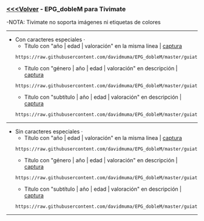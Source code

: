### [<<<Volver](https://github.com/davidmuma/EPG_dobleM) - EPG_dobleM para Tivimate
-NOTA: Tivimate no soporta imágenes ni etiquetas de colores
***
- Con caracteres especiales
·
  - Título con "año | edad | valoración" en la misma linea | [captura](https://raw.githubusercontent.com/davidmuma/Canales_dobleM/master/Varios/EPG/Tivimate.jpg)
  ```
  https://raw.githubusercontent.com/davidmuma/EPG_dobleM/master/guiatv_sincolor.xml.gz
  ```
  - Título con "género | año | edad | valoración" en descripción | [captura](https://raw.githubusercontent.com/davidmuma/Canales_dobleM/master/Varios/EPG/Tivimate1.jpg)
  ```
  https://raw.githubusercontent.com/davidmuma/EPG_dobleM/master/guiatv_sincolor1.xml.gz
  ```
  - Título con "subtítulo | año | edad | valoración" en descripción | [captura](https://raw.githubusercontent.com/davidmuma/Canales_dobleM/master/Varios/EPG/Tivimate4.jpg)
  ```
  https://raw.githubusercontent.com/davidmuma/EPG_dobleM/master/guiatv_sincolor4.xml.gz
  ```
***
- Sin caracteres especiales
·
  - Título con "año | edad | valoración" en la misma linea | [captura](https://raw.githubusercontent.com/davidmuma/Canales_dobleM/master/Varios/EPG/Tivimate2.jpg)
  ```
  https://raw.githubusercontent.com/davidmuma/EPG_dobleM/master/guiatv_sincolor2.xml.gz
  ```
  - Título con "género | año | edad | valoración" en descripción | [captura](https://raw.githubusercontent.com/davidmuma/Canales_dobleM/master/Varios/EPG/Tivimate3.jpg)
  ```
  https://raw.githubusercontent.com/davidmuma/EPG_dobleM/master/guiatv_sincolor3.xml.gz
  ```
  - Título con "subtítulo | año | edad | valoración" en descripción | [captura](https://raw.githubusercontent.com/davidmuma/Canales_dobleM/master/Varios/EPG/Tivimate5.jpg)
  ```
  https://raw.githubusercontent.com/davidmuma/EPG_dobleM/master/guiatv_sincolor5.xml.gz
  ```
***
